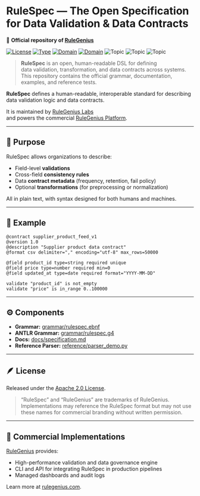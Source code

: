 # RuleSpec — The Open Specification for Data Validation & Data Contracts
🔹 **Official repository of [RuleGenius](https://www.rulegenius.com)**

[![License](https://img.shields.io/badge/license-Apache%202.0-green)](LICENSE)
[![Type](https://img.shields.io/badge/repo-documentation-blue)]()
[![Domain](https://img.shields.io/badge/domain-rulegenius.com-blue)](https://www.rulegenius.com)
[![Domain](https://img.shields.io/badge/domain-rulespec.org-blue)](https://www.rulespec.org)
![Topic](https://img.shields.io/badge/topic-DSL-lightgrey)
![Topic](https://img.shields.io/badge/topic-Data%20Contracts-lightgrey)
![Topic](https://img.shields.io/badge/topic-Data%20Validation-lightgrey)

> **RuleSpec** is an open, human-readable DSL for defining  
> data validation, transformation, and data contracts across systems.  
> This repository contains the official grammar, documentation, examples, and reference tests.

**RuleSpec** defines a human-readable, interoperable standard for describing data validation logic and data contracts.

It is maintained by [RuleGenius Labs](https://github.com/rulegenius-labs)  
and powers the commercial [RuleGenius Platform](https://www.rulegenius.com).

---

## 🧠 Purpose

RuleSpec allows organizations to describe:

- Field-level **validations**
- Cross-field **consistency rules**
- Data **contract metadata** (frequency, retention, fail policy)
- Optional **transformations** (for preprocessing or normalization)

All in plain text, with syntax designed for both humans and machines.

---

## 📘 Example

```
@contract supplier_product_feed_v1
@version 1.0
@description "Supplier product data contract"
@format csv delimiter="," encoding="utf-8" max_rows=50000

@field product_id type=string required unique
@field price type=number required min=0
@field updated_at type=date required format="YYYY-MM-DD"

validate "product_id" is not_empty
validate "price" is in_range 0..100000
```

---

## ⚙️ Components

- **Grammar:** [grammar/rulespec.ebnf](grammar/rulespec.ebnf)  
- **ANTLR Grammar:** [grammar/rulespec.g4](grammar/rulespec.g4)  
- **Docs:** [docs/specification.md](docs/specification.md)  
- **Reference Parser:** [reference/parser_demo.py](reference/parser_demo.py)

---

## 🪶 License

Released under the [Apache 2.0 License](LICENSE).

> “RuleSpec” and “RuleGenius” are trademarks of RuleGenius.  
> Implementations may reference the RuleSpec format but may not use these names for commercial branding without written permission.

---

## 💼 Commercial Implementations

[RuleGenius](https://www.rulegenius.com) provides:

- High-performance validation and data governance engine  
- CLI and API for integrating RuleSpec in production pipelines  
- Managed dashboards and audit logs  

Learn more at [rulegenius.com](https://www.rulegenius.com).
